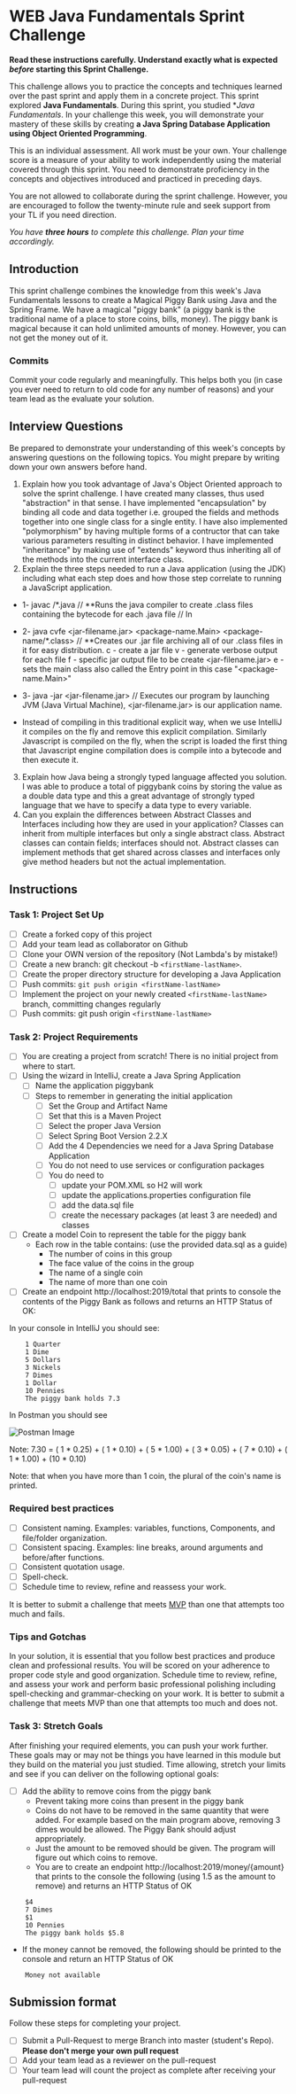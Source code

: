 # WEB Java Fundamentals Sprint Challenge

**Read these instructions carefully. Understand exactly what is expected _before_ starting this Sprint Challenge.**

This challenge allows you to practice the concepts and techniques learned over the past sprint and apply them in a
concrete project. This sprint explored **Java Fundamentals**. During this sprint, you studied **Java Fundamentals*. In
your challenge this week, you will demonstrate your mastery of these skills by creating **a Java Spring Database
Application using Object Oriented Programming**.

This is an individual assessment. All work must be your own. Your challenge score is a measure of your ability to work
independently using the material covered through this sprint. You need to demonstrate proficiency in the concepts and
objectives introduced and practiced in preceding days.

You are not allowed to collaborate during the sprint challenge. However, you are encouraged to follow the twenty-minute
rule and seek support from your TL if you need direction.

_You have **three hours** to complete this challenge. Plan your time accordingly._

## Introduction

This sprint challenge combines the knowledge from this week's Java Fundamentals lessons to create a Magical Piggy Bank
using Java and the Spring Frame. We have a magical "piggy bank" (a piggy bank is the traditional name of a place to
store coins, bills, money). The piggy bank is magical because it can hold unlimited amounts of money. However, you can
not get the money out of it.

### Commits

Commit your code regularly and meaningfully. This helps both you (in case you ever need to return to old code for any
number of reasons) and your team lead as the evaluate your solution.

## Interview Questions

Be prepared to demonstrate your understanding of this week's concepts by answering questions on the following topics.
You might prepare by writing down your own answers before hand.

1. Explain how you took advantage of Java's Object Oriented approach to solve the sprint challenge.
    I have created many classes, thus used "abstraction" in that sense. I have implemented "encapsulation" by binding all code and data together i.e. grouped the fields and methods together into one single class for a single entity.
    I have also implemented "polymorphism" by having multiple forms of a contructor that can take various parameters resulting in distinct behavior.
    I have implemented "inheritance" by making use of "extends" keyword thus inheriting all of the methods into the current interface class.
2. Explain the three steps needed to run a Java application (using the JDK) including what each step does and how those
   step correlate to running a JavaScript application.
  -  1- javac <package-name>/*.java     // **Runs the java compiler to create .class files containing the bytecode for each .java file // In 
   
   - 2- java cvfe <jar-filename.jar> <package-name.Main> <package-name/*.class>  // **Creates our .jar file archiving all of our .class files in it for easy distribution.
    c - create a jar file
    v - generate verbose output for each file
    f - specific jar output file to be create <jar-filename.jar>
    e - sets the main class also called the Entry point in this case "<package-name.Main>"
   
   - 3- java -jar <jar-filename.jar> // Executes our program by launching JVM (Java Virtual Machine), <jar-filename.jar> is our application name.

   - Instead of compiling in this traditional explicit way, when we use IntelliJ it compiles on the fly and remove this explicit compilation. Similarly Javascript is compiled on the fly, when the script is loaded the first thing that Javascript engine compilation does is compile into a bytecode and then execute it.
3. Explain how Java being a strongly typed language affected you solution.
    I was able to produce a total of piggybank coins by storing the value as a double data type and this a great advantage of strongly typed language that we have to specify a data type to every variable.
4. Can you explain the differences between Abstract Classes and Interfaces including how they are used in your
   application?
     Classes can inherit from multiple interfaces but only a single abstract class.
     Abstract classes can contain fields; interfaces should not.
     Abstract classes can implement methods that get shared across classes and interfaces only give method headers but not the actual implementation. 
## Instructions

### Task 1: Project Set Up

- [ ] Create a forked copy of this project
- [ ] Add your team lead as collaborator on Github
- [ ] Clone your OWN version of the repository (Not Lambda's by mistake!)
- [ ] Create a new branch: git checkout -b `<firstName-lastName>`.
- [ ] Create the proper directory structure for developing a Java Application
- [ ] Push commits: `git push origin <firstName-lastName>`
- [ ] Implement the project on your newly created `<firstName-lastName>` branch, committing changes regularly
- [ ] Push commits: git push origin `<firstName-lastName>`

### Task 2: Project Requirements

- [ ] You are creating a project from scratch! There is no initial project from where to start.
- [ ] Using the wizard in IntelliJ, create a Java Spring Application
    - [ ] Name the application piggybank
    - [ ] Steps to remember in generating the initial application
        - [ ] Set the Group and Artifact Name
        - [ ] Set that this is a Maven Project
        - [ ] Select the proper Java Version
        - [ ] Select Spring Boot Version 2.2.X
        - [ ] Add the 4 Dependencies we need for a Java Spring Database Application
        - [ ] You do not need to use services or configuration packages
        - [ ] You do need to
            - [ ] update your POM.XML so H2 will work
            - [ ] update the applications.properties configuration file
            - [ ] add the data.sql file
            - [ ] create the necessary packages (at least 3 are needed) and classes
- [ ] Create a model Coin to represent the table for the piggy bank
    - Each row in the table contains: (use the provided data.sql as a guide)
        - The number of coins in this group
        - The face value of the coins in the group
        - The name of a single coin
        - The name of more than one coin
- [ ] Create an endpoint http://localhost:2019/total that prints to console the contents of the Piggy Bank as follows
  and returns an HTTP Status of OK:

In your console in IntelliJ you should see:

```TEXT
    1 Quarter
    1 Dime
    5 Dollars
    3 Nickels
    7 Dimes
    1 Dollar
    10 Pennies
    The piggy bank holds 7.3
```

In Postman you should see

![Postman Image](postman.png)

Note: 7.30 = ( 1 * 0.25) + ( 1 * 0.10) + ( 5 * 1.00) + ( 3 * 0.05) + ( 7 * 0.10) + ( 1 * 1.00) + (10 * 0.10)

Note: that when you have more than 1 coin, the plural of the coin's name is printed.

### Required best practices

- [ ] Consistent naming. Examples: variables, functions, Components, and file/folder organization.
- [ ] Consistent spacing. Examples: line breaks, around arguments and before/after functions.
- [ ] Consistent quotation usage.
- [ ] Spell-check.
- [ ] Schedule time to review, refine and reassess your work.

It is better to submit a challenge that meets [MVP](https://en.wikipedia.org/wiki/Minimum_viable_product) than one that
attempts too much and fails.

### Tips and Gotchas

In your solution, it is essential that you follow best practices and produce clean and professional results. You will be
scored on your adherence to proper code style and good organization. Schedule time to review, refine, and assess your
work and perform basic professional polishing including spell-checking and grammar-checking on your work. It is better
to submit a challenge that meets MVP than one that attempts too much and does not.

### Task 3: Stretch Goals

After finishing your required elements, you can push your work further. These goals may or may not be things you have
learned in this module but they build on the material you just studied. Time allowing, stretch your limits and see if
you can deliver on the following optional goals:

- [ ] Add the ability to remove coins from the piggy bank
    - Prevent taking more coins than present in the piggy bank
    - Coins do not have to be removed in the same quantity that were added. For example based on the main program above,
      removing 3 dimes would be allowed. The Piggy Bank should adjust appropriately.
    - Just the amount to be removed should be given. The program will figure out which coins to remove.
    - You are to create an endpoint http://localhost:2019/money/{amount} that prints to the console the following (using
      1.5 as the amount to remove) and returns an HTTP Status of OK

```TEXT
    $4
    7 Dimes
    $1
    10 Pennies
    The piggy bank holds $5.8
```

- If the money cannot be removed, the following should be printed to the console and return an HTTP Status of OK

```TEXT
    Money not available
```

## Submission format

Follow these steps for completing your project.

- [ ] Submit a Pull-Request to merge <firstName-lastName> Branch into master (student's Repo). **Please don't merge your
  own pull request**
- [ ] Add your team lead as a reviewer on the pull-request
- [ ] Your team lead will count the project as complete after receiving your pull-request
